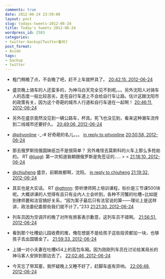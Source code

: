 ```yaml
---
comments: true
date: 2012-06-24 23:59:00
layout: post
slug: todays-tweets-2012-06-24
title: Today's tweets 2012-06-24
wordpress_id: 2583
categories:
- twitter-backup[Twitter备份]
post_format:
- Aside
tags:
- backup
- twitter
---
```





  * 粗门稍晚了点，不会晚了吧，赶不上车就杯具了。 [20:42:15, 2012-06-24](http://twitter.com/gfrog/statuses/216873874934087681)





  * 盛京晚上骑车的人还蛮多的，为神马白天完全见不到呢。。。另外沈阳人对骑车人的态度一般比较恶劣，走在自行车道上不会给自行车让路。估计这跟沈阳市的政策有关，因为这个奇葩的城市人行道和自行车道在一起啊！ [20:46:11, 2012-06-24](http://twitter.com/gfrog/statuses/216874865511247873)





  * 另外在盛京竟然没见到一辆公路车，杯具。死飞也没见到，看来这种潮车流传到二线城市还要好久。 [20:49:06, 2012-06-24](http://twitter.com/gfrog/statuses/216875597874470912)





  * [@pityonline](http://twitter.com/pityonline) -_-# 好奇葩的名儿。。。 [in reply to pityonline](http://twitter.com/pityonline/statuses/216875818968825856) [20:50:58, 2012-06-24](http://twitter.com/gfrog/statuses/216876068429242368)





  * 那去俄罗斯找俄国妹纸岂不是很简单？ 另外难怪去莫斯科的火车上那么多抢劫的。 RT [@luogl](http://twitter.com/luogl): 第一次知道我朝跟俄罗斯是免签证的….. > < [21:18:10, 2012-06-24](http://twitter.com/gfrog/statuses/216882914128953345)





  * [@chjuheng](http://twitter.com/chjuheng) 盛京，前朝故都啊，沈阳。 [in reply to chjuheng](http://twitter.com/chjuheng/statuses/216876046950207488) [21:19:32, 2012-06-24](http://twitter.com/gfrog/statuses/216883257982193666)





  * 其实也是大实话。 RT [@gttnnn](http://twitter.com/gttnnn): 旁听律师网上培训课程，标价是三节课500块呢。大概讲课的人觉得有且只有业内人士会听到，各种不河蟹的吐槽~比如提到律师要和法官搞好关系，“因为案子最后只有法官说的算——理论上是这样讲，政法委纪委那些我们就不计了。”233 [21:21:30, 2012-06-24](http://twitter.com/gfrog/statuses/216883751307841536)





  * 列车员因为空调开的晚了对所有旅客表示歉意，这列车员不错啊。 [21:56:51, 2012-06-24](http://twitter.com/gfrog/statuses/216892649301483520)





  * 看到那个吐槽幼儿园收费的推，俺在想是不是给孩子这些投资都加一块，也够孩子去出国镀金了。 [21:59:33, 2012-06-24](http://twitter.com/gfrog/statuses/216893325435863040)





  * 上铺一对小夫妻在吐槽k54上的高包车厢。因为刚刚列车员在讨论给某局长的神马客人安排到那边去了。 [22:02:46, 2012-06-24](http://twitter.com/gfrog/statuses/216894137633472512)





  * 今天忘了带耳塞，我怀疑晚上又睡不好了，赶脚车底有异响。 [22:06:48, 2012-06-24](http://twitter.com/gfrog/statuses/216895151103148033)




